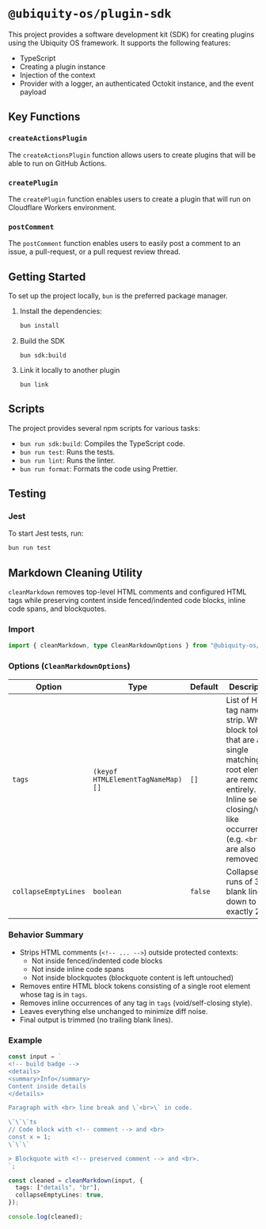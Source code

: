 # `@ubiquity-os/plugin-sdk`

This project provides a software development kit (SDK) for creating plugins using the Ubiquity OS framework. It supports the following features:

- TypeScript
- Creating a plugin instance
- Injection of the context
- Provider with a logger, an authenticated Octokit instance, and the event payload

## Key Functions

### `createActionsPlugin`

The `createActionsPlugin` function allows users to create plugins that will be able to run on GitHub Actions.

### `createPlugin`

The `createPlugin` function enables users to create a plugin that will run on Cloudflare Workers environment.

### `postComment`

The `postComment` function enables users to easily post a comment to an issue, a pull-request, or a pull request review thread.

## Getting Started

To set up the project locally, `bun` is the preferred package manager.

1. Install the dependencies:

   ```sh
   bun install
   ```

2. Build the SDK
   ```
   bun sdk:build
   ```
3. Link it locally to another plugin
   ```
   bun link
   ```

## Scripts

The project provides several npm scripts for various tasks:

- `bun run sdk:build`: Compiles the TypeScript code.
- `bun run test`: Runs the tests.
- `bun run lint`: Runs the linter.
- `bun run format`: Formats the code using Prettier.

## Testing

### Jest

To start Jest tests, run:

```sh
bun run test
```

## Markdown Cleaning Utility

`cleanMarkdown` removes top-level HTML comments and configured HTML tags while preserving content inside fenced/indented code blocks, inline code spans, and blockquotes.

### Import

```ts
import { cleanMarkdown, type CleanMarkdownOptions } from "@ubiquity-os/plugin-sdk/markdown";
```

### Options (`CleanMarkdownOptions`)

| Option               | Type                              | Default | Description                                                                                                                                                                                 |
| -------------------- | --------------------------------- | ------- | ------------------------------------------------------------------------------------------------------------------------------------------------------------------------------------------- |
| `tags`               | `(keyof HTMLElementTagNameMap)[]` | `[]`    | List of HTML tag names to strip. Whole block tokens that are a single matching root element are removed entirely. Inline self-closing/void-like occurrences (e.g. `<br>`) are also removed. |
| `collapseEmptyLines` | `boolean`                         | `false` | Collapses runs of 3+ blank lines down to exactly 2.                                                                                                                                         |

### Behavior Summary

- Strips HTML comments (`<!-- ... -->`) outside protected contexts:
  - Not inside fenced/indented code blocks
  - Not inside inline code spans
  - Not inside blockquotes (blockquote content is left untouched)
- Removes entire HTML block tokens consisting of a single root element whose tag is in `tags`.
- Removes inline occurrences of any tag in `tags` (void/self-closing style).
- Leaves everything else unchanged to minimize diff noise.
- Final output is trimmed (no trailing blank lines).

### Example

```ts
const input = `
<!-- build badge -->
<details>
<summary>Info</summary>
Content inside details
</details>

Paragraph with <br> line break and \`<br>\` in code.

\`\`\`ts
// Code block with <!-- comment --> and <br>
const x = 1;
\`\`\`

> Blockquote with <!-- preserved comment --> and <br>.
`;

const cleaned = cleanMarkdown(input, {
  tags: ["details", "br"],
  collapseEmptyLines: true,
});

console.log(cleaned);
```
